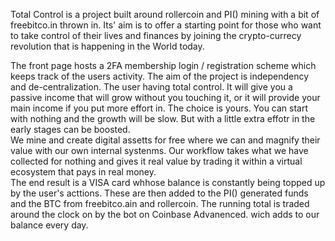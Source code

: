Total Control is a project built around rollercoin and PI() mining with a bit of freebitco.in thrown in. Its' aim is to offer
a starting point for those who want to take control of their lives and finances by joining the crypto-currecy revolution that is happening in the World today.

The front page hosts a 2FA membership login / registration scheme which keeps track of the users activity.
The aim of the project is independency and de-centralization. The user having total control.
It will give you a passive income that will grow without you touching it, or it will provide your main income if you put more effort in.
The choice is yours. You can start with nothing and the growth will be slow. But with a little extra effotr in the early stages can be boosted.
</br>
We mine and create digital assetts for free where we can and magnify their value with our own internal systenms.
Our workflow takes what we have collected for nothing and gives it real value by trading it within a virtual ecosystem that pays in real money.
</br>
The end result is a VISA card whhose balance is constantly being topped up by the user's acttions. 
These are then added to the PI() generated funds and the BTC from freebitco.ain and rollercoin. The running total
is traded around the clock on by the bot on Coinbase Advanenced. wich adds to our balance every day.
